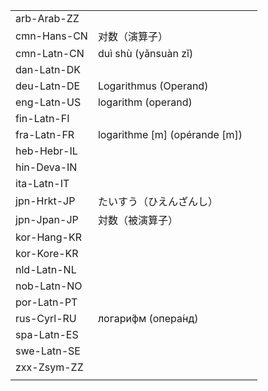 | | | |
|-|-|-|
| arb-Arab-ZZ |  |  |
| cmn-Hans-CN | 对数（演算子） |  |
| cmn-Latn-CN | duì shù (yǎnsuàn zǐ) |  |
| dan-Latn-DK |  |  |
| deu-Latn-DE | Logarithmus (Operand) |  |
| eng-Latn-US | logarithm (operand) |  |
| fin-Latn-FI |  |  |
| fra-Latn-FR | logarithme [m] (opérande [m]) |  |
| heb-Hebr-IL |  |  |
| hin-Deva-IN |  |  |
| ita-Latn-IT |  |  |
| jpn-Hrkt-JP | たいすう（ひえんざんし） |  |
| jpn-Jpan-JP | 対数（被演算子） |  |
| kor-Hang-KR |  |  |
| kor-Kore-KR |  |  |
| nld-Latn-NL |  |  |
| nob-Latn-NO |  |  |
| por-Latn-PT |  |  |
| rus-Cyrl-RU | логари́фм (опера́нд) |  |
| spa-Latn-ES |  |  |
| swe-Latn-SE |  |  |
| zxx-Zsym-ZZ |  |  |
|  |  |  |
